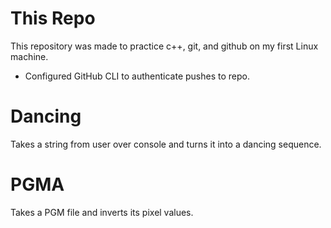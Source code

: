 # This Repo
This repository was made to practice c++, git, and github on my first Linux machine.
- Configured GitHub CLI to authenticate pushes to repo.

# Dancing
Takes a string from user over console and turns it into a dancing sequence.

# PGMA
Takes a PGM file and inverts its pixel values.
